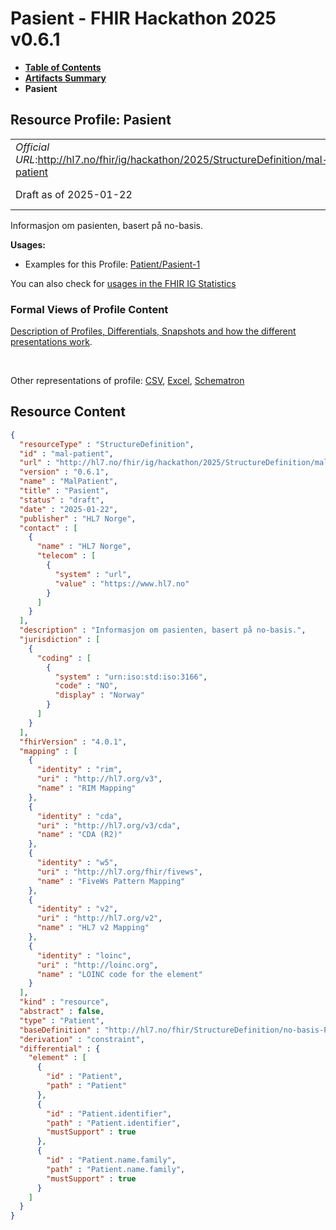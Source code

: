 # Pasient - FHIR Hackathon 2025 v0.6.1

* [**Table of Contents**](toc.md)
* [**Artifacts Summary**](artifacts.md)
* **Pasient**

## Resource Profile: Pasient 

| | |
| :--- | :--- |
| *Official URL*:http://hl7.no/fhir/ig/hackathon/2025/StructureDefinition/mal-patient | *Version*:0.6.1 |
| Draft as of 2025-01-22 | *Computable Name*:MalPatient |

 
Informasjon om pasienten, basert på no-basis. 

**Usages:**

* Examples for this Profile: [Patient/Pasient-1](Patient-Pasient-1.md)

You can also check for [usages in the FHIR IG Statistics](https://packages2.fhir.org/xig/hl7.fhir.no.hackathon.2025|current/StructureDefinition/mal-patient)

### Formal Views of Profile Content

 [Description of Profiles, Differentials, Snapshots and how the different presentations work](http://build.fhir.org/ig/FHIR/ig-guidance/readingIgs.html#structure-definitions). 

 

Other representations of profile: [CSV](StructureDefinition-mal-patient.csv), [Excel](StructureDefinition-mal-patient.xlsx), [Schematron](StructureDefinition-mal-patient.sch) 



## Resource Content

```json
{
  "resourceType" : "StructureDefinition",
  "id" : "mal-patient",
  "url" : "http://hl7.no/fhir/ig/hackathon/2025/StructureDefinition/mal-patient",
  "version" : "0.6.1",
  "name" : "MalPatient",
  "title" : "Pasient",
  "status" : "draft",
  "date" : "2025-01-22",
  "publisher" : "HL7 Norge",
  "contact" : [
    {
      "name" : "HL7 Norge",
      "telecom" : [
        {
          "system" : "url",
          "value" : "https://www.hl7.no"
        }
      ]
    }
  ],
  "description" : "Informasjon om pasienten, basert på no-basis.",
  "jurisdiction" : [
    {
      "coding" : [
        {
          "system" : "urn:iso:std:iso:3166",
          "code" : "NO",
          "display" : "Norway"
        }
      ]
    }
  ],
  "fhirVersion" : "4.0.1",
  "mapping" : [
    {
      "identity" : "rim",
      "uri" : "http://hl7.org/v3",
      "name" : "RIM Mapping"
    },
    {
      "identity" : "cda",
      "uri" : "http://hl7.org/v3/cda",
      "name" : "CDA (R2)"
    },
    {
      "identity" : "w5",
      "uri" : "http://hl7.org/fhir/fivews",
      "name" : "FiveWs Pattern Mapping"
    },
    {
      "identity" : "v2",
      "uri" : "http://hl7.org/v2",
      "name" : "HL7 v2 Mapping"
    },
    {
      "identity" : "loinc",
      "uri" : "http://loinc.org",
      "name" : "LOINC code for the element"
    }
  ],
  "kind" : "resource",
  "abstract" : false,
  "type" : "Patient",
  "baseDefinition" : "http://hl7.no/fhir/StructureDefinition/no-basis-Patient",
  "derivation" : "constraint",
  "differential" : {
    "element" : [
      {
        "id" : "Patient",
        "path" : "Patient"
      },
      {
        "id" : "Patient.identifier",
        "path" : "Patient.identifier",
        "mustSupport" : true
      },
      {
        "id" : "Patient.name.family",
        "path" : "Patient.name.family",
        "mustSupport" : true
      }
    ]
  }
}

```
